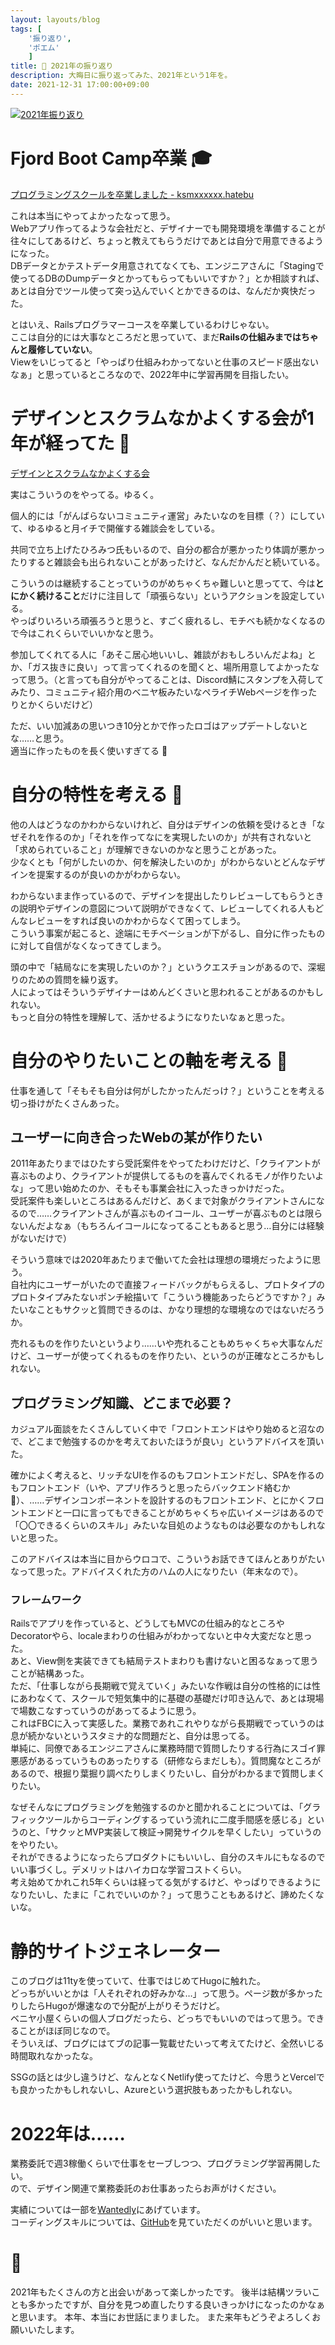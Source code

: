 ```yaml
---
layout: layouts/blog
tags: [
	'振り返り',
	'ポエム'
	]
title: 💭 2021年の振り返り
description: 大晦日に振り返ってみた、2021年という1年を。
date: 2021-12-31 17:00:00+09:00
---
```


[![2021年振り返り](/images/2021_end_of_year.png)](/images/2021_end_of_year.png)

# Fjord Boot Camp卒業 🎓

[プログラミングスクールを卒業しました \- ksmxxxxxx\.hatebu](https://ksmxxxxxx.hatenablog.com/entry/2021/05/29/215144)

これは本当にやってよかったなって思う。  
Webアプリ作ってるような会社だと、デザイナーでも開発環境を準備することが往々にしてあるけど、ちょっと教えてもらうだけであとは自分で用意できるようになった。  
DBデータとかテストデータ用意されてなくても、エンジニアさんに「Stagingで使ってるDBのDumpデータとかってもらってもいいですか？」とか相談すれば、あとは自分でツール使って突っ込んでいくとかできるのは、なんだか爽快だった。

とはいえ、Railsプログラマーコースを卒業しているわけじゃない。  
ここは自分的には大事なところだと思っていて、まだ**Railsの仕組みまではちゃんと履修していない**。  
Viewをいじってると「やっぱり仕組みわかってないと仕事のスピード感出ないなぁ」と思っているところなので、2022年中に学習再開を目指したい。

# デザインとスクラムなかよくする会が1年が経ってた 🍵

[デザインとスクラムなかよくする会](https://designxscrum.netlify.app/)

実はこういうのをやってる。ゆるく。

個人的には「がんばらないコミュニティ運営」みたいなのを目標（？）にしていて、ゆるゆると月イチで開催する雑談会をしている。

共同で立ち上げたひろみつ氏もいるので、自分の都合が悪かったり体調が悪かったりすると雑談会も出られないことがあったけど、なんだかんだと続いている。

こういうのは継続することっていうのがめちゃくちゃ難しいと思ってて、今は**とにかく続けること**だけに注目して「頑張らない」というアクションを設定している。  
やっぱりいろいろ頑張ろうと思うと、すごく疲れるし、モチベも続かなくなるので今はこれくらいでいいかなと思う。

参加してくれてる人に「あそこ居心地いいし、雑談がおもしろいんだよね」とか、「ガス抜きに良い」って言ってくれるのを聞くと、場所用意してよかったなって思う。（と言っても自分がやってることは、Discord鯖にスタンプを入荷してみたり、コミュニティ紹介用のベニヤ板みたいなペライチWebページを作ったりとかくらいだけど）

ただ、いい加減あの思いつき10分とかで作ったロゴはアップデートしないとな……と思う。  
適当に作ったものを長く使いすぎてる 🤕

# 自分の特性を考える 💭

他の人はどうなのかわからないけれど、自分はデザインの依頼を受けるとき「なぜそれを作るのか」「それを作ってなにを実現したいのか」が共有されないと「求められていること」が理解できないのかなと思うことがあった。  
少なくとも「何がしたいのか、何を解決したいのか」がわからないとどんなデザインを提案するのが良いのかがわからない。

わからないまま作っているので、デザインを提出したりレビューしてもらうときの説明やデザインの意図について説明ができなくて、レビューしてくれる人もどんなレビューをすれば良いのかわからなくて困ってしまう。  
こういう事案が起こると、途端にモチベーションが下がるし、自分に作ったものに対して自信がなくなってきてしまう。

頭の中で「結局なにを実現したいのか？」というクエスチョンがあるので、深堀りのための質問を繰り返す。  
人によってはそういうデザイナーはめんどくさいと思われることがあるのかもしれない。  
もっと自分の特性を理解して、活かせるようになりたいなぁと思った。

# 自分のやりたいことの軸を考える 🤔

仕事を通して「そもそも自分は何がしたかったんだっけ？」ということを考える切っ掛けがたくさんあった。

## ユーザーに向き合ったWebの某が作りたい

2011年あたりまではひたすら受託案件をやってたわけだけど、「クライアントが喜ぶものより、クライアントが提供してるものを喜んでくれるモノが作りたいよな」って思い始めたのか、そもそも事業会社に入ったきっかけだった。  
受託案件も楽しいところはあるんだけど、あくまで対象がクライアントさんになるので……クライアントさんが喜ぶものイコール、ユーザーが喜ぶものとは限らないんだよなぁ（もちろんイコールになってることもあると思う…自分には経験がないだけで）

そういう意味では2020年あたりまで働いてた会社は理想の環境だったように思う。  
自社内にユーザーがいたので直接フィードバックがもらえるし、プロトタイプのプロトタイプみたないポンチ絵描いて「こういう機能あったらどうですか？」みたいなこともサクッと質問できるのは、かなり理想的な環境なのではないだろうか。

売れるものを作りたいというより……いや売れることもめちゃくちゃ大事なんだけど、ユーザーが使ってくれるものを作りたい、というのが正確なところかもしれない。

## プログラミング知識、どこまで必要？

カジュアル面談をたくさんしていく中で「フロントエンドはやり始めると沼なので、どこまで勉強するのかを考えておいたほうが良い」というアドバイスを頂いた。

確かによく考えると、リッチなUIを作るのもフロントエンドだし、SPAを作るのもフロントエンド（いや、アプリ作ろうと思ったらバックエンド絡むか 🤔）、……デザインコンポーネントを設計するのもフロントエンド、とにかくフロントエンドと一口に言ってもできることがめちゃくちゃ広いイメージはあるので「〇〇できるくらいのスキル」みたいな目処のようなものは必要なのかもしれないと思った。

このアドバイスは本当に目からウロコで、こういうお話できてほんとありがたいなって思った。アドバイスくれた方のハムの人になりたい（年末なので）。

### フレームワーク

Railsでアプリを作っていると、どうしてもMVCの仕組み的なところやDecoratorやら、localeまわりの仕組みがわかってないと中々大変だなと思った。  
あと、View側を実装できても結局テストまわりも書けないと困るなぁって思うことが結構あった。   
ただ、「仕事しながら長期戦で覚えていく」みたいな作戦は自分の性格的には性にあわなくて、スクールで短気集中的に基礎の基礎だけ叩き込んで、あとは現場で場数こなすっていうのがあってるように思う。  
これはFBCに入って実感した。業務であれこれやりながら長期戦でっていうのは息が続かないというスタミナ的な問題だと、自分は思ってる。  
単純に、同僚であるエンジニアさんに業務時間で質問したりする行為にスゴイ罪悪感があるっていうものあったりする（研修ならまだしも）。質問魔なところがあるので、根掘り葉掘り調べたりしまくりたいし、自分がわかるまで質問しまくりたい。

なぜそんなにプログラミングを勉強するのかと聞かれることについては、「グラフィックツールからコーディングするっていう流れに二度手間感を感じる」というのと、「サクッとMVP実装して検証→開発サイクルを早くしたい」っていうのをやりたい。  
それができるようになったらプロダクトにもいいし、自分のスキルにもなるのでいい事づくし。デメリットはハイカロな学習コストくらい。  
考え始めてかれこれ5年くらいは経ってる気がするけど、やっぱりできるようになりたいし、たまに「これでいいのか？」って思うこともあるけど、諦めたくないな。

# 静的サイトジェネレーター

このブログは11tyを使っていて、仕事ではじめてHugoに触れた。   
どっちがいいとかは「人それぞれの好みかな…」って思う。ページ数が多かったりしたらHugoが爆速なので分配が上がりそうだけど。  
ベニヤ小屋くらいの個人ブログだったら、どっちでもいいのではって思う。できることがほぼ同じなので。  
そういえば、ブログにはてブの記事一覧載せたいって考えてたけど、全然いじる時間取れなかったな。

SSGの話とは少し違うけど、なんとなくNetlify使ってたけど、今思うとVercelでも良かったかもしれないし、Azureという選択肢もあったかもしれない。  

# 2022年は……

業務委託で週3稼働くらいで仕事をセーブしつつ、プログラミング学習再開したい。  
ので、デザイン関連で業務委託のお仕事あったらお声がけください。

実績については一部を[Wantedly](https://www.wantedly.com/id/ksmxxxxxx)にあげています。  
コーディングスキルについては、[GitHub](https://github.com/ksmxxxxxx)を見ていただくのがいいと思います。

# 🍙

2021年もたくさんの方と出会いがあって楽しかったです。
後半は結構ツラいことも多かったですが、自分を見つめ直したりする良いきっかけになったのかなぁと思います。
本年、本当にお世話にまりました。
また来年もどうぞよろしくお願いいたします。
